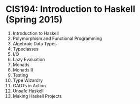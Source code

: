 # CIS194: Introduction to Haskell (Spring 2015)

1. Introduction to Haskell
2. Polymorphism and Functional Programming
3. Algebraic Data Types
4. Typeclasses
5. I/O
6. Lazy Evaluation
7. Monads
8. Monads II
9. Testing
10. Type Wizardry
11. GADTs in Action
12. Unsafe Haskell
13. Making Haskell Projects
